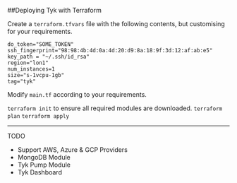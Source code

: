 ##Deploying Tyk with Terraform

Create a `terraform.tfvars` file with the following contents, but customising for your requirements.

```
do_token="SOME_TOKEN"
ssh_fingerprint="98:98:4b:4d:0a:4d:20:d9:8a:18:9f:3d:12:af:ab:e5"
key_path = "~/.ssh/id_rsa"
region="lon1"
num_instances=1
size="s-1vcpu-1gb"
tag="tyk"
```

Modify `main.tf` according to your requirements.

`terraform init` to ensure all required modules are downloaded.
`terraform plan`
`terraform apply`

---

TODO

* Support AWS, Azure & GCP Providers
* MongoDB Module
* Tyk Pump Module
* Tyk Dashboard
